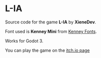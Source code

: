 # L-IA

Source code for the game **L-IA** by **XieneDev**.

Font used is **Kenney Mini** from [Kenney Fonts](https://xienedev.itch.io/l-ia).

Works for Godot 3.

You can play the game on the [itch.io page](https://xienedev.itch.io/l-ia)
